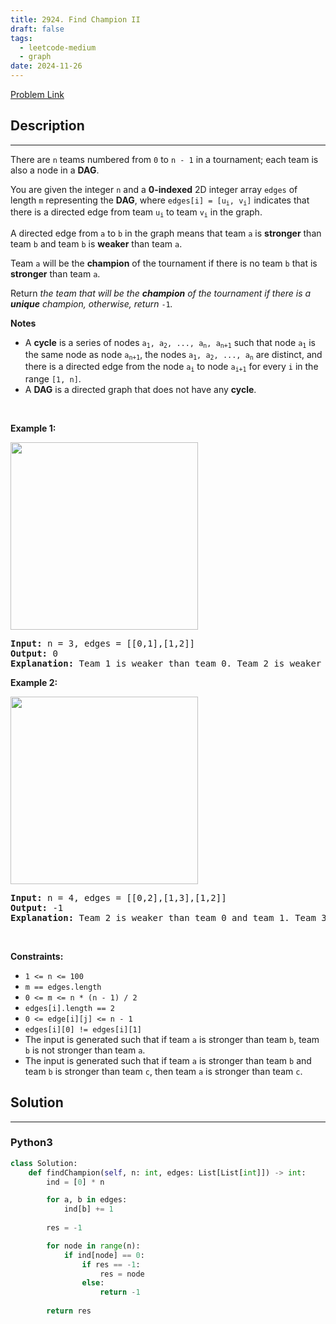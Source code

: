 ```yaml
---
title: 2924. Find Champion II
draft: false
tags: 
  - leetcode-medium
  - graph
date: 2024-11-26
---
```


[Problem Link](https://leetcode.com/problems/find-champion-ii/)

## Description

---
<p>There are <code>n</code> teams numbered from <code>0</code> to <code>n - 1</code> in a tournament; each team is also a node in a <strong>DAG</strong>.</p>

<p>You are given the integer <code>n</code> and a <strong>0-indexed</strong> 2D integer array <code>edges</code> of length <code><font face="monospace">m</font></code> representing the <strong>DAG</strong>, where <code>edges[i] = [u<sub>i</sub>, v<sub>i</sub>]</code> indicates that there is a directed edge from team <code>u<sub>i</sub></code> to team <code>v<sub>i</sub></code> in the graph.</p>

<p>A directed edge from <code>a</code> to <code>b</code> in the graph means that team <code>a</code> is <strong>stronger</strong> than team <code>b</code> and team <code>b</code> is <strong>weaker</strong> than team <code>a</code>.</p>

<p>Team <code>a</code> will be the <strong>champion</strong> of the tournament if there is no team <code>b</code> that is <strong>stronger</strong> than team <code>a</code>.</p>

<p>Return <em>the team that will be the <strong>champion</strong> of the tournament if there is a <strong>unique</strong> champion, otherwise, return </em><code>-1</code><em>.</em></p>

<p><strong>Notes</strong></p>

<ul>
	<li>A <strong>cycle</strong> is a series of nodes <code>a<sub>1</sub>, a<sub>2</sub>, ..., a<sub>n</sub>, a<sub>n+1</sub></code> such that node <code>a<sub>1</sub></code> is the same node as node <code>a<sub>n+1</sub></code>, the nodes <code>a<sub>1</sub>, a<sub>2</sub>, ..., a<sub>n</sub></code> are distinct, and there is a directed edge from the node <code>a<sub>i</sub></code> to node <code>a<sub>i+1</sub></code> for every <code>i</code> in the range <code>[1, n]</code>.</li>
	<li>A <strong>DAG</strong> is a directed graph that does not have any <strong>cycle</strong>.</li>
</ul>

<p>&nbsp;</p>
<p><strong class="example">Example 1:</strong></p>

<p><img height="300" src="https://assets.leetcode.com/uploads/2023/10/19/graph-3.png" width="300" /></p>

<pre>
<strong>Input:</strong> n = 3, edges = [[0,1],[1,2]]
<strong>Output:</strong> 0
<strong>Explanation: </strong>Team 1 is weaker than team 0. Team 2 is weaker than team 1. So the champion is team 0.
</pre>

<p><strong class="example">Example 2:</strong></p>

<p><img height="300" src="https://assets.leetcode.com/uploads/2023/10/19/graph-4.png" width="300" /></p>

<pre>
<strong>Input:</strong> n = 4, edges = [[0,2],[1,3],[1,2]]
<strong>Output:</strong> -1
<strong>Explanation:</strong> Team 2 is weaker than team 0 and team 1. Team 3 is weaker than team 1. But team 1 and team 0 are not weaker than any other teams. So the answer is -1.
</pre>

<p>&nbsp;</p>
<p><strong>Constraints:</strong></p>

<ul>
	<li><code>1 &lt;= n &lt;= 100</code></li>
	<li><code>m == edges.length</code></li>
	<li><code>0 &lt;= m &lt;= n * (n - 1) / 2</code></li>
	<li><code>edges[i].length == 2</code></li>
	<li><code>0 &lt;= edge[i][j] &lt;= n - 1</code></li>
	<li><code>edges[i][0] != edges[i][1]</code></li>
	<li>The input is generated such that if team <code>a</code> is stronger than team <code>b</code>, team <code>b</code> is not stronger than team <code>a</code>.</li>
	<li>The input is generated such that if team <code>a</code> is stronger than team <code>b</code> and team <code>b</code> is stronger than team <code>c</code>, then team <code>a</code> is stronger than team <code>c</code>.</li>
</ul>


## Solution

---
### Python3
``` py title='find-champion-ii'
class Solution:
    def findChampion(self, n: int, edges: List[List[int]]) -> int:
        ind = [0] * n

        for a, b in edges:
            ind[b] += 1
        
        res = -1

        for node in range(n):
            if ind[node] == 0:
                if res == -1:
                    res = node
                else:
                    return -1
        
        return res
```


